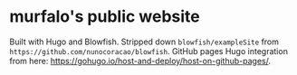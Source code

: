 # murfalo's public website

Built with Hugo and Blowfish.  Stripped down `blowfish/exampleSite` from
`https://github.com/nunocoracao/blowfish`.  GitHub pages Hugo integration from
here: https://gohugo.io/host-and-deploy/host-on-github-pages/.
